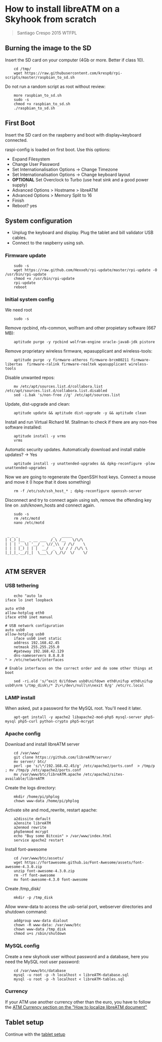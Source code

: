 # How to install libreATM on a Skyhook from scratch #

> Santiago Crespo 2015 WTFPL

## Burning the image to the SD ##
Insert the SD card on your computer (4Gb or more. Better if class 10).
~~~
    cd /tmp/
    wget https://raw.githubusercontent.com/kresp0/rpi-scripts/master/raspbian_to_sd.sh
~~~
Do not run a random script as root without review:
~~~
    more raspbian_to_sd.sh
    sudo -s
    chmod +x raspbian_to_sd.sh
    ./raspbian_to_sd.sh
~~~

## First Boot ##
Insert the SD card on the raspberry and boot with display+keyboard connected.

raspi-config is loaded on first boot. Use this options:

* Expand Filesystem
* Change User Password
* Set Internationalisation Options -> Change Timezone
* Set Internationalisation Options -> Change keyboard layout
* **OPTIONAL** Set Overclock to Turbo (use heat sink and a good power supply)
* Advanced Options > Hostname > libreATM
* Advanced Options > Memory Split to 16
* Finish
* Reboot? yes

## System configuration ##
* Unplug the keyboard and display. Plug the tablet and bill validator USB cables.
* Connect to the raspberry using ssh.

###  Firmware update ###
~~~
    sudo -s
    wget https://raw.github.com/Hexxeh/rpi-update/master/rpi-update -O /usr/bin/rpi-update
    chmod +x /usr/bin/rpi-update
    rpi-update
    reboot
~~~

###  Initial system config ###
We need root
~~~
    sudo -s
~~~

Remove rpcbind, nfs-common, wolfram and other propietary software (667 MB):
~~~
    aptitude purge -y rpcbind wolfram-engine oracle-java8-jdk pistore
~~~

Remove proprietary wireless firmware, wpasupplicant and wireless-tools:
~~~
    aptitude purge -y firmware-atheros firmware-brcm80211 firmware-libertas  firmware-ralink firmware-realtek wpasupplicant wireless-tools
~~~

Disable unwanted repos:
~~~
    mv /etc/apt/sources.list.d/collabora.list /etc/apt/sources.list.d/collabora.list.disabled
    sed -i.bak 's/non-free //g' /etc/apt/sources.list
~~~
Update, dist-upgrade and clean:
~~~
    aptitude update && aptitude dist-upgrade -y && aptitude clean
~~~

Install and run Virtual Richard M. Stallman to check if there are any non-free software installed:
~~~
    aptitude install -y vrms
    vrms
~~~

Automatic security updates. Automatically download and install stable updates? -> Yes
~~~
    aptitude install -y unattended-upgrades && dpkg-reconfigure -plow unattended-upgrades
~~~

Now we are going to regenerate the OpenSSH host keys. Connect a mouse and move it (I hope that it does something)
~~~
    rm -f /etc/ssh/ssh_host_* ; dpkg-reconfigure openssh-server
~~~

Disconnect and try to connect again using ssh, remove the offending key line on .ssh/known_hosts and connect again.

~~~
    sudo -s
    rm /etc/motd
    nano /etc/motd
~~~

~~~

 _ _ _                _   _____       
| (_) |__  _ __ ___  /_\ /__   \/\/\  
| | | '_ \| '__/ _ \//_\\  / /\/    \ 
| | | |_) | | |  __/  _  \/ / / /\/\ \
|_|_|_.__/|_|  \___\_/ \_/\/  \/    \/
                                      
~~~    

## ATM SERVER ##
###  USB tethering ###
~~~
    echo "auto lo
iface lo inet loopback

auto eth0
allow-hotplug eth0
iface eth0 inet manual

# USB network configuration
auto usb0
allow-hotplug usb0
    iface usb0 inet static
    address 192.168.42.45
    netmask 255.255.255.0
    #gateway 192.168.42.129
    dns-nameservers 8.8.8.8
" > /etc/network/interfaces
~~~
    # Enable interfaces on the correct order and do some other things at boot
~~~
    sed -ri.old 's/^exit 0/ifdown usb0\nifdown eth0\nifup eth0\nifup usb0\nrm \/tmp_disk\/* 2\>\/dev\/null\n\nexit 0/g' /etc/rc.local
~~~
### LAMP install ###
When asked, put a password for the MySQL root. You'll need it later.
~~~
    apt-get install -y apache2 libapache2-mod-php5 mysql-server php5-mysql php5-curl python-crypto php5-mcrypt
~~~
###  Apache config ###
Download and install libreATM server
~~~
    cd /var/www/
    git clone https://github.com/libreATM/server/
    mv server/ btc/
    perl -pe 's/\*/192.168.42.45/g' /etc/apache2/ports.conf  > /tmp/p ; mv /tmp/p /etc/apache2/ports.conf
    mv /var/www/btc/libreATM.apache /etc/apache2/sites-available/libreATM
~~~

Create the logs directory:
~~~
    mkdir /home/pi/phplog
    chown www-data /home/pi/phplog
~~~

Activate site and mod_rewrite, restart apache:
~~~
    a2dissite default
    a2ensite libreATM
    a2enmod rewrite
    php5enmod mcrypt
	echo "Buy some Bitcoin" > /var/www/index.html
    service apache2 restart
~~~

Install font-awesome
~~~
    cd /var/www/btc/assets/
    wget https://fortawesome.github.io/Font-Awesome/assets/font-awesome-4.3.0.zip
    unzip font-awesome-4.3.0.zip
    rm -rf font-awesome
    mv font-awesome-4.3.0 font-awesome
~~~

Create /tmp_disk/
~~~
    mkdir -p /tmp_disk
~~~

Allow www-data to access the usb-serial port, webserver directories and shutdown command:
~~~
    addgroup www-data dialout
    chown -R www-data: /var/www/btc
    chown www-data /tmp_disk
    chmod u+s /sbin/shutdown
~~~

###  MySQL config ###
Create a new skyhook user without password and a database, here you need the MySQL root user password:
~~~
    cd /var/www/btc/database
    mysql -u root -p -h localhost < libreATM-database.sql
    mysql -u root -p -h localhost < libreATM-tables.sql
~~~

### Currency ###
If your ATM use another currency other than the euro, you have to follow the [ATM Currency section on the "How to localize libreATM document"](How_to_localize_libreATM.md)

## Tablet setup ##
Continue with the [tablet setup](How_to_Install_libreATM_on_a_Nexus7_from_scratch.md)

